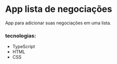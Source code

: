 <h1>App lista de negociações</h1>

<p>App para adicionar suas negociações em uma lista.</p>

<h3>tecnologias:</h3>
<ul>
  <li>TypeScript</li>
  <li>HTML</li>
  <li>CSS</li>
</ul>
